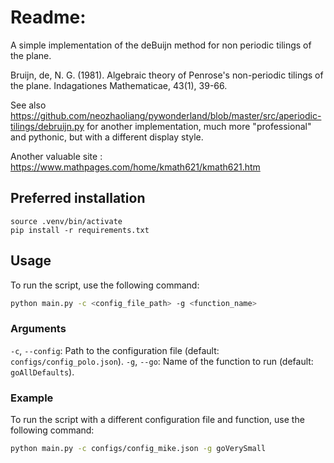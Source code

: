 # Readme:
A simple implementation of the deBuijn method for non periodic tilings of the plane.

Bruijn, de, N. G. (1981). Algebraic theory of Penrose's non-periodic tilings of the plane.
Indagationes Mathematicae, 43(1), 39-66.

See also
  https://github.com/neozhaoliang/pywonderland/blob/master/src/aperiodic-tilings/debruijn.py
  for another implementation, much more "professional" and pythonic,
  but with a different display style.

 Another valuable site : https://www.mathpages.com/home/kmath621/kmath621.htm


## Preferred installation 

```
source .venv/bin/activate
pip install -r requirements.txt
```


## Usage

To run the script, use the following command:

```sh
python main.py -c <config_file_path> -g <function_name>
```

### Arguments
`-c`, `--config`: Path to the configuration file (default: `configs/config_polo.json`).
`-g`, `--go`: Name of the function to run (default: `goAllDefaults`).

### Example

To run the script with a different configuration file and function, use the following command:

```sh
python main.py -c configs/config_mike.json -g goVerySmall
```